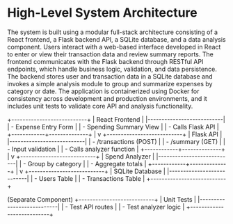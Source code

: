 # High-Level System Architecture

The system is built using a modular full-stack architecture consisting of a React frontend, a Flask backend API, a SQLite database, and a data analysis component. Users interact with a web-based interface developed in React to enter or view their transaction data and review summary reports. The frontend communicates with the Flask backend through RESTful API endpoints, which handle business logic, validation, and data persistence. The backend stores user and transaction data in a SQLite database and invokes a simple analysis module to group and summarize expenses by category or date. The application is containerized using Docker for consistency across development and production environments, and it includes unit tests to validate core API and analysis functionality.

+---------------------------+
|      React Frontend      |
|---------------------------|
| - Expense Entry Form     |
| - Spending Summary View  |
| - Calls Flask API        |
+------------+--------------+
             |
             v
+---------------------------+
|        Flask API          |
|---------------------------|
| - /transactions (POST)    |
| - /summary (GET)          |
| - Input validation        |
| - Calls analyzer function |
+------------+--------------+
             |
             v
+---------------------------+
|     Spend Analyzer        |
|---------------------------|
| - Group by category       |
| - Aggregate totals        |
+------------+--------------+
             |
             v
+---------------------------+
|     SQLite Database       |
|---------------------------|
| - Users Table             |
| - Transactions Table      |
+---------------------------+

(Separate Component)
+---------------------------+
|      Unit Tests           |
|---------------------------|
| - Test API routes         |
| - Test analyzer logic     |
+---------------------------+
